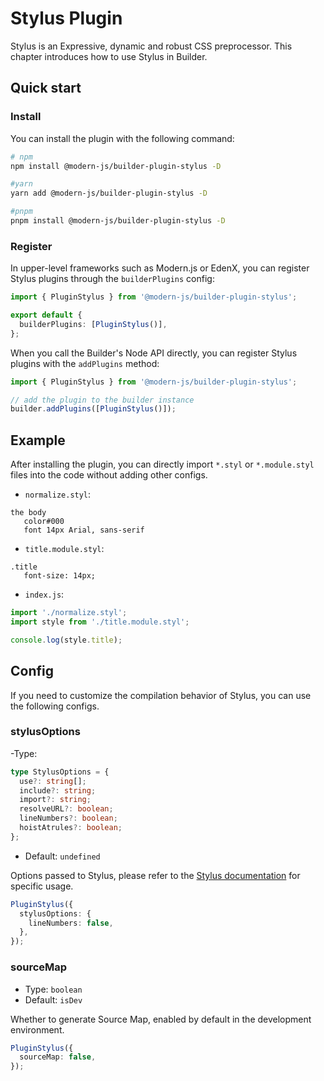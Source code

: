 # Stylus Plugin

Stylus is an Expressive, dynamic and robust CSS preprocessor. This chapter introduces how to use Stylus in Builder.

## Quick start

### Install

You can install the plugin with the following command:

```bash
# npm
npm install @modern-js/builder-plugin-stylus -D

#yarn
yarn add @modern-js/builder-plugin-stylus -D

#pnpm
pnpm install @modern-js/builder-plugin-stylus -D
```

### Register

In upper-level frameworks such as Modern.js or EdenX, you can register Stylus plugins through the `builderPlugins` config:

```ts
import { PluginStylus } from '@modern-js/builder-plugin-stylus';

export default {
  builderPlugins: [PluginStylus()],
};
```

When you call the Builder's Node API directly, you can register Stylus plugins with the `addPlugins` method:

```js
import { PluginStylus } from '@modern-js/builder-plugin-stylus';

// add the plugin to the builder instance
builder.addPlugins([PluginStylus()]);
```

## Example

After installing the plugin, you can directly import `*.styl` or `*.module.styl` files into the code without adding other configs.

- `normalize.styl`:

```styl
the body
   color#000
   font 14px Arial, sans-serif
```

- `title.module.styl`:

```styl
.title
   font-size: 14px;
```

- `index.js`:

```js
import './normalize.styl';
import style from './title.module.styl';

console.log(style.title);
```

## Config

If you need to customize the compilation behavior of Stylus, you can use the following configs.

### stylusOptions

-Type:

```ts
type StylusOptions = {
  use?: string[];
  include?: string;
  import?: string;
  resolveURL?: boolean;
  lineNumbers?: boolean;
  hoistAtrules?: boolean;
};
```

- Default: `undefined`

Options passed to Stylus, please refer to the [Stylus documentation](https://stylus-lang.com/docs/js.html) for specific usage.

```ts
PluginStylus({
  stylusOptions: {
    lineNumbers: false,
  },
});
```

### sourceMap

- Type: `boolean`
- Default: `isDev`

Whether to generate Source Map, enabled by default in the development environment.

```ts
PluginStylus({
  sourceMap: false,
});
```
